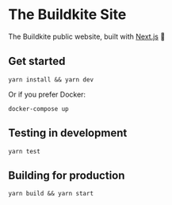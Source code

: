 # The Buildkite Site

The Buildkite public website, built with [Next.js](https://github.com/zeit/next.js/) 🐶

## Get started

```shell
yarn install && yarn dev
```

Or if you prefer Docker:

```shell
docker-compose up
```

## Testing in development

```shell
yarn test
```

## Building for production

```shell
yarn build && yarn start
```
